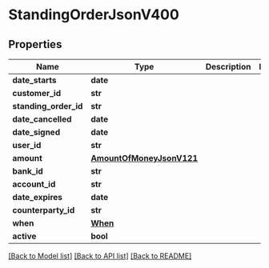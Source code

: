 # StandingOrderJsonV400

## Properties
Name | Type | Description | Notes
------------ | ------------- | ------------- | -------------
**date_starts** | **date** |  | 
**customer_id** | **str** |  | 
**standing_order_id** | **str** |  | 
**date_cancelled** | **date** |  | 
**date_signed** | **date** |  | 
**user_id** | **str** |  | 
**amount** | [**AmountOfMoneyJsonV121**](AmountOfMoneyJsonV121.md) |  | 
**bank_id** | **str** |  | 
**account_id** | **str** |  | 
**date_expires** | **date** |  | 
**counterparty_id** | **str** |  | 
**when** | [**When**](When.md) |  | 
**active** | **bool** |  | 

[[Back to Model list]](../README.md#documentation-for-models) [[Back to API list]](../README.md#documentation-for-api-endpoints) [[Back to README]](../README.md)


